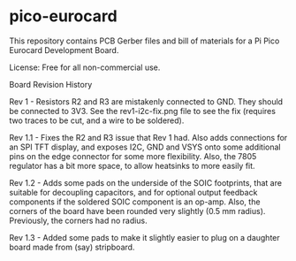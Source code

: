 # pico-eurocard

This repository contains PCB Gerber files and bill of materials for a Pi Pico Eurocard Development Board.

License: Free for all non-commercial use.

Board Revision History

Rev 1 - Resistors R2 and R3 are mistakenly connected to GND. They should be connected to 3V3. See the rev1-i2c-fix.png file to see the fix (requires two traces to be cut, and a wire to be soldered).

Rev 1.1 - Fixes the R2 and R3 issue that Rev 1 had. Also adds connections for an SPI TFT display, and exposes I2C, GND and VSYS onto some additional pins on the edge connector for some more flexibility. Also, the 7805 regulator has a bit more space, to allow heatsinks to more easily fit.

Rev 1.2 - Adds some pads on the underside of the SOIC footprints, that are suitable for decoupling capacitors, and for optional output feedback components if the soldered SOIC component is an op-amp. Also, the corners of the board have been rounded very slightly (0.5 mm radius). Previously, the corners had no radius.

Rev 1.3 - Added some pads to make it slightly easier to plug on a daughter board made from (say) stripboard.

